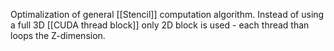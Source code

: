 Optimalization of general [[Stencil]] computation algorithm. Instead of using a full 3D [[CUDA thread block]] only 2D block is used - each thread than loops the Z-dimension.